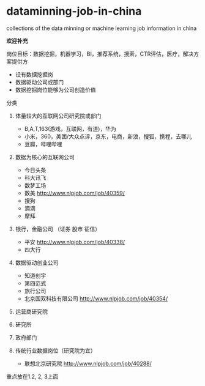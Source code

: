 # dataminning-job-in-china
collections of the data minning or machine learning job information in china

**欢迎补充**

岗位目标：数据挖掘，机器学习，BI，推荐系统，搜索，CTR评估，医疗，解决方案提供方

- 设有数据挖掘岗
- 数据驱动公司或部门
- 数据挖掘岗位能够为公司创造价值

分类
1. 体量较大的互联网公司研究院或部门
    - B,A,T,163(游戏，互联网，有道)，华为
    - 小米，360，美团/大众点评，京东，电商，新浪，搜狐，携程，去哪儿
    - 豆瓣，哔哩哔哩

2. 数据为核心的互联网公司
    - 今日头条
    - 科大讯飞
    - 数梦工场
    - 数美 http://www.nlpjob.com/job/40359/
    - 搜狗
    - 滴滴
    - 摩拜

3. 银行，金融公司 （证券 股市 征信）
    - 平安 http://www.nlpjob.com/job/40338/
    - 四大行

4. 数据驱动创业公司
    - 知道创宇
    - 第四范式
    - 旅行公司
    - 北京国双科技有限公司 http://www.nlpjob.com/job/40354/

5. 运营商研究院
6. 研究所
7. 政府部门
8. 传统行业数据岗位（研究院为宜）
    - 联想北京研究院 http://www.nlpjob.com/job/40288/

重点放在1.2, 2, 3上面
